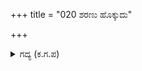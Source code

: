 +++
title = "020 ಶರಣು ಹೊಕ್ಕುದು"

+++

<details><summary>ಗದ್ಯ (ಕ.ಗ.ಪ) </summary>

20. ಕಿರೀಟ ಧಾರಿಗಳಾದ ಹಿರಿಯರು, ರಾಜರುಗಳು, ಯುದ್ಧದಲ್ಲಿ ತಮ್ಮನ್ನು ಒಡ್ಡಿಕೊಂಡವರು, ಭಾರಿಯ ಬಿರುದಿನ ಶೂರರು, ಸಕಲ ಪರಿವಾರದವರು ಕರ್ಣನ ಬಳಿ ಬಂದು "ದುಷ್ಟ ರಾಕ್ಷಸನ ಬಾಧೆ ಹೆಚ್ಚಾಗಿದೆ. ಪರಿಹರಿಸಿಕೊಳ್ಳಲು ಸಾಧ್ಯವಿಲ್ಲ. ಕರ್ಣ... ನೀನೇ ಹಿಂತಿರುಗಿ ಬಂದು ಸೇನೆಯನ್ನು ರಕ್ಷಿಸು" ಎಂದು ಆತನಿಗೆ ಶರಣಾದರು.
</details>
